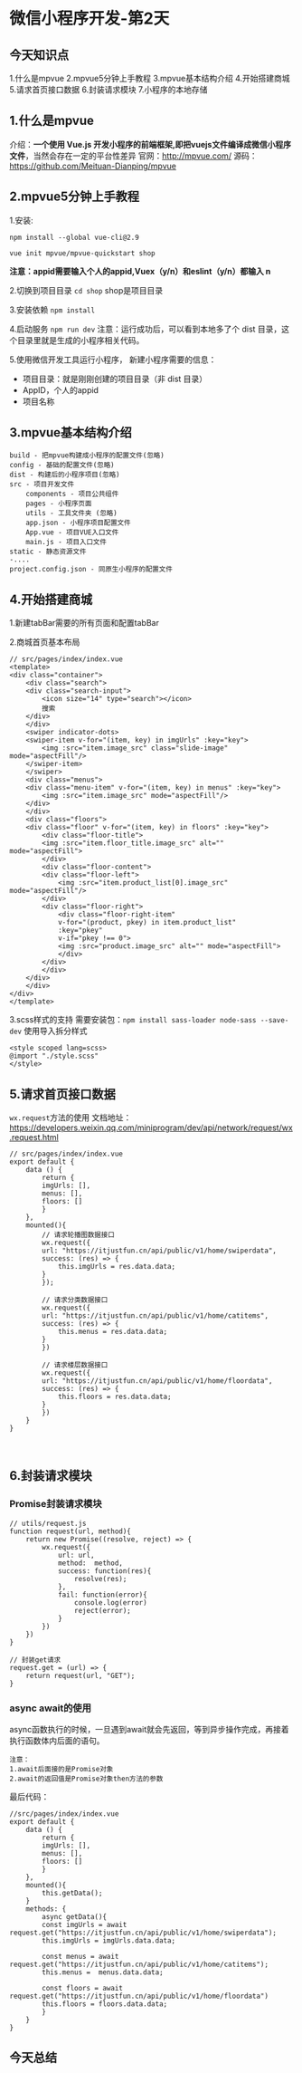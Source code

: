 # 微信小程序开发-第2天

## 今天知识点
1.什么是mpvue
2.mpvue5分钟上手教程
3.mpvue基本结构介绍
4.开始搭建商城
5.请求首页接口数据
6.封装请求模块
7.小程序的本地存储

## 1.什么是mpvue
介绍：**一个使用 Vue.js 开发小程序的前端框架,即把vuejs文件编译成微信小程序文件**，当然会存在一定的平台性差异
官网：http://mpvue.com/
源码：https://github.com/Meituan-Dianping/mpvue

## 2.mpvue5分钟上手教程

1.安装:

`npm install --global vue-cli@2.9`

`vue init mpvue/mpvue-quickstart shop`

**注意：appid需要输入个人的appid,Vuex（y/n）和eslint（y/n）都输入 n**

2.切换到项目目录
`cd shop` shop是项目目录

3.安装依赖
`npm install`

4.启动服务
`npm run dev`
注意：运行成功后，可以看到本地多了个 dist 目录，这个目录里就是生成的小程序相关代码。

5.使用微信开发工具运行小程序，
新建小程序需要的信息：
- 项目目录：就是刚刚创建的项目目录（非 dist 目录）
- AppID，个人的appid
- 项目名称

## 3.mpvue基本结构介绍

    build - 把mpvue构建成小程序的配置文件(忽略)
    config - 基础的配置文件(忽略)
    dist - 构建后的小程序项目(忽略)
    src - 项目开发文件
        components - 项目公共组件
        pages - 小程序页面
        utils - 工具文件夹 (忽略)
        app.json - 小程序项目配置文件
        App.vue - 项目VUE入口文件
        main.js - 项目入口文件
    static - 静态资源文件
    -....
    project.config.json - 同原生小程序的配置文件

## 4.开始搭建商城

1.新建tabBar需要的所有页面和配置tabBar

2.商城首页基本布局

    // src/pages/index/index.vue
    <template>
    <div class="container">
        <div class="search">
        <div class="search-input">
            <icon size="14" type="search"></icon>
            搜索
        </div>
        </div>
        <swiper indicator-dots>
        <swiper-item v-for="(item, key) in imgUrls" :key="key">
            <img :src="item.image_src" class="slide-image" mode="aspectFill"/>
        </swiper-item>
        </swiper>
        <div class="menus">
        <div class="menu-item" v-for="(item, key) in menus" :key="key">
            <img :src="item.image_src" mode="aspectFill"/>
        </div>
        </div>
        <div class="floors">
        <div class="floor" v-for="(item, key) in floors" :key="key">
            <div class="floor-title">
            <img :src="item.floor_title.image_src" alt="" mode="aspectFill">
            </div>
            <div class="floor-content">
            <div class="floor-left">
                <img :src="item.product_list[0].image_src" mode="aspectFill"/>
            </div>
            <div class="floor-right">
                <div class="floor-right-item" 
                v-for="(product, pkey) in item.product_list" 
                :key="pkey"
                v-if="pkey !== 0">
                <img :src="product.image_src" alt="" mode="aspectFill">
                </div>
            </div>
            </div>
        </div>
        </div>
    </div>
    </template>

3.scss样式的支持
需要安装包：`npm install sass-loader node-sass --save-dev`
使用导入拆分样式

    <style scoped lang=scss>
    @import "./style.scss"
    </style>

## 5.请求首页接口数据

`wx.request`方法的使用
文档地址： https://developers.weixin.qq.com/miniprogram/dev/api/network/request/wx.request.html

    // src/pages/index/index.vue
    export default {
        data () {
            return {
            imgUrls: [],
            menus: [],
            floors: []
            }
        },
        mounted(){
            // 请求轮播图数据接口
            wx.request({
            url: "https://itjustfun.cn/api/public/v1/home/swiperdata",
            success: (res) => {
                this.imgUrls = res.data.data;
            }
            });
    
            // 请求分类数据接口
            wx.request({
            url: "https://itjustfun.cn/api/public/v1/home/catitems",
            success: (res) => {
                this.menus = res.data.data;
            }
            })
    
            // 请求楼层数据接口
            wx.request({
            url: "https://itjustfun.cn/api/public/v1/home/floordata",
            success: (res) => {
                this.floors = res.data.data;
            }
            })
        }
    }
​    
## 6.封装请求模块

### Promise封装请求模块

    // utils/request.js
    function request(url, method){
        return new Promise((resolve, reject) => {
            wx.request({
                url: url,
                method:  method,
                success: function(res){
                    resolve(res);
                },
                fail: function(error){
                    console.log(error)
                    reject(error);
                }
            })
        })
    }
    
    // 封装get请求
    request.get = (url) => {
        return request(url, "GET");
    }

### async await的使用
async函数执行的时候，一旦遇到await就会先返回，等到异步操作完成，再接着执行函数体内后面的语句。

```
注意：
1.await后面接的是Promise对象
2.await的返回值是Promise对象then方法的参数
```

最后代码：

    //src/pages/index/index.vue
    export default {
        data () {
            return {
            imgUrls: [],
            menus: [],
            floors: []
            }
        },
        mounted(){
            this.getData();
        }
        methods: {
            async getData(){
            const imgUrls = await request.get("https://itjustfun.cn/api/public/v1/home/swiperdata");
            this.imgUrls = imgUrls.data.data;
    
            const menus = await request.get("https://itjustfun.cn/api/public/v1/home/catitems");
            this.menus =  menus.data.data;
            
            const floors = await request.get("https://itjustfun.cn/api/public/v1/home/floordata")
            this.floors = floors.data.data;
            }
        }
    }


## 今天总结